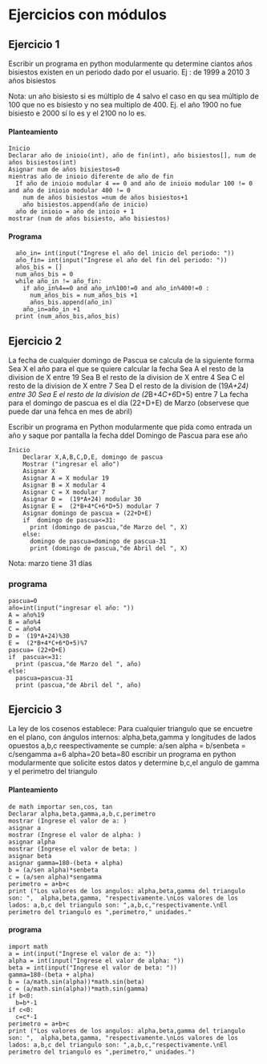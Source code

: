 # Ejercicios con módulos

## Ejercicio 1
Escribir un programa en python modularmente qu determine ciantos años bisiestos existen en un periodo dado por el usuario.
Ej : de 1999 a 2010 3 años bisiestos

Nota: un año bisiesto si es múltiplo de 4 salvo el caso en qu sea múltiplo de 100 que no es bisiesto y no sea multiplo de 400. 
Ej. el año 1900 no fue bisiesto e 2000 sí lo es y el 2100 no lo es.

#### Planteamiento

    Inicio
    Declarar año de inioio(int), año de fin(int), año bisiestos[], num de años bisiestos(int)
    Asignar num de años bisiestos=0
    mientras año de inioio diferente de año de fin
      If año de inioio modular 4 == 0 and año de inioio modular 100 != 0 and año de inioio modular 400 != 0 
        num de años bisiestos =num de años bisiestos+1
        año bisiestos.append(año de inicio)
      año de inioio = año de inioio + 1
    mostrar (num de años bisiesto, año bisiestos)

  
#### Programa

      año_in= int(input("Ingrese el año del inicio del periodo: "))
      año_fin= int(input("Ingrese el año del fin del periodo: "))
      años_bis = []
      num_años_bis = 0
      while año_in != año_fin:
        if año_in%4==0 and año_in%100!=0 and año_in%400!=0 :
          num_años_bis = num_años_bis +1
          años_bis.append(año_in)
        año_in=año_in +1
      print (num_años_bis,años_bis)


## Ejercicio 2
La fecha de cualquier domingo de Pascua se calcula de la siguiente forma 
Sea X el año para el que se quiere calcular la fecha 
Sea A el resto de la division de X entre 19
Sea B el resto de la division de X entre 4
Sea C el resto de la division de X entre 7 
Sea D el resto de la division de (19*A+24) entre 30
Sea E el resto de la division de (2*B+4*C+6*D+5) entre 7
La fecha para el domingo de pascua es el día (22+D+E) de Marzo
(observese que puede dar una fehca en mes de abril)

Escribir  un programa en Python  modularmente  que pida como entrada un año y saque por pantalla la fecha ddel Domingo de Pascua para ese año

    Inicio
        Declarar X,A,B,C,D,E, domingo de pascua
        Mostrar ("ingresar el año")
        Asignar X
        Asignar A = X modular 19
        Asignar B = X modular 4
        Asignar C = X modular 7
        Asignar D =  (19*A+24) modular 30
        Asignar E =  (2*B+4*C+6*D+5) modular 7
        Asignar domingo de pascua = (22+D+E)
        if  domingo de pascua<=31:
          print (domingo de pascua,"de Marzo del ", X)
        else:
          domingo de pascua=domingo de pascua-31
          print (domingo de pascua,"de Abril del ", X)

Nota: marzo tiene 31 días 

### programa
    pascua=0
    año=int(input("ingresar el año: "))
    A = año%19
    B = año%4
    C = año%4
    D =  (19*A+24)%30
    E =  (2*B+4*C+6*D+5)%7
    pascua= (22+D+E)
    if  pascua<=31:
      print (pascua,"de Marzo del ", año)
    else:
      pascua=pascua-31
      print (pascua,"de Abril del ", año)


## Ejercicio 3
La ley de los cosenos establece:  Para cualquier triangulo que se encuetre en el plano, con ángulos internos: alpha,beta,gamma y longitudes de lados opuestos a,b,c reespectivamente se cumple:
a/sen alpha  = b/senbeta = c/sengamma
a=6
alpha=20
beta=80
escribir un programa en python modularmente que solicite estos datos y determine b,c,el angulo de gamma y el perimetro del triangulo

#### Planteamiento

    de math importar sen,cos, tan
    Declarar alpha,beta,gamma,a,b,c,perimetro
    mostrar (Ingrese el valor de a: )
    asignar a
    mostrar (Ingrese el valor de alpha: )
    asignar alpha
    mostrar (Ingrese el valor de beta: )
    asignar beta
    asignar gamma=180-(beta + alpha)
    b = (a/sen alpha)*senbeta
    c = (a/sen alpha)*sengamma
    perimetro = a+b+c
    print ("Los valores de los angulos: alpha,beta,gamma del triangulo son: ",  alpha,beta,gamma, "respectivamente.\nLos valores de los lados: a,b,c del triangulo son: ",a,b,c,"respectivamente.\nEl perimetro del triangulo es ",perimetro," unidades."


#### programa

    import math
    a = int(input("Ingrese el valor de a: "))
    alpha = int(input("Ingrese el valor de alpha: "))
    beta = int(input("Ingrese el valor de beta: "))
    gamma=180-(beta + alpha)
    b = (a/math.sin(alpha))*math.sin(beta)
    c = (a/math.sin(alpha))*math.sin(gamma)
    if b<0:
      b=b*-1
    if c<0:
      c=c*-1
    perimetro = a+b+c
    print ("Los valores de los angulos: alpha,beta,gamma del triangulo son: ",  alpha,beta,gamma, "respectivamente.\nLos valores de los lados: a,b,c del triangulo son: ",a,b,c,"respectivamente.\nEl perimetro del triangulo es ",perimetro," unidades.")

